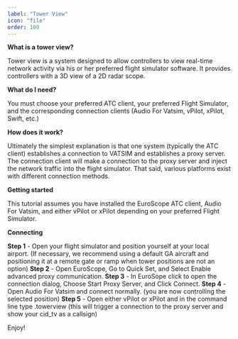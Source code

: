 ```yaml
---
label: "Tower View"
icon: "file"
order: 100
---
```


**What is a tower view?**

Tower view is a system designed to allow controllers to view real-time network activity via his or her preferred flight simulator software. It provides controllers with a 3D view of a 2D radar scope.

**What do I need?**

You must choose your preferred ATC client, your preferred Flight Simulator, and the corresponding connection clients (Audio For Vatsim, vPilot, xPilot, Swift, etc.)

**How does it work?**

Ultimately the simplest explanation is that one system (typically the ATC client) establishes a connection to VATSIM and establishes a proxy server. The connection client will make a connection to the proxy server and inject the network traffic into the flight simulator. That said, various platforms exist with different connection methods.

**Getting started**

This tutorial assumes you have installed the EuroScope ATC client, Audio For Vatsim, and either vPilot or xPilot depending on your preferred Flight Simulator.

**Connecting**

**Step 1** - Open your flight simulator and position yourself at your local airport. (If necessary, we recommend using a default GA aircraft and positioning it at a remote gate or ramp when tower positions are not an option)
**Step 2** - Open EuroScope, Go to Quick Set, and Select Enable advanced proxy communication.
**Step 3** - In EuroSope click to open the connection dialog, Choose Start Proxy Server, and Click Connect.
**Step 4** - Open Audio For Vatsim and connect normally. (you are now controlling the selected position)
**Step 5** - Open either vPilot or xPilot and in the command line type .towerview (this will trigger a connection to the proxy server and show your cid_tv as a callsign)

Enjoy!